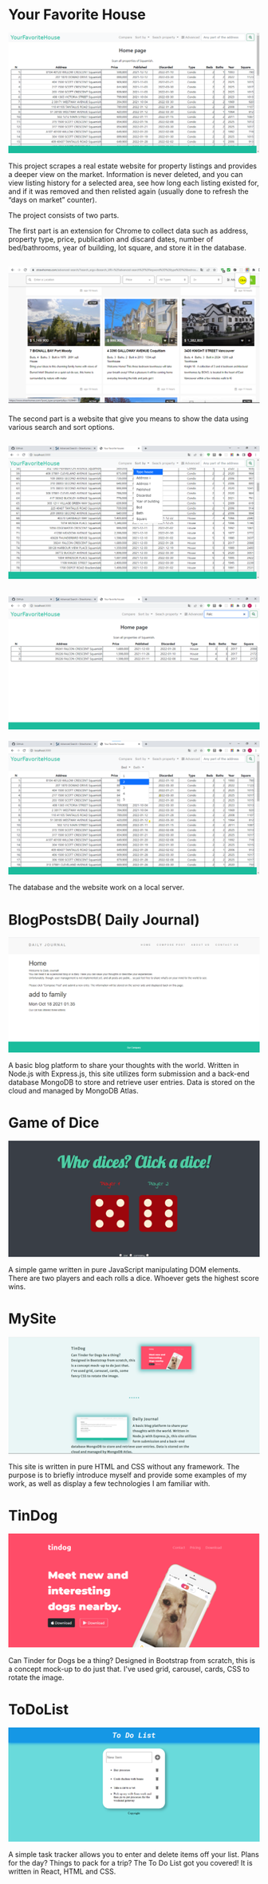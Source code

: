 # Your Favorite House

![](/MySite/images/yourFavHouse.png)

This project scrapes a real estate website for property listings and provides a deeper view on the market. Information is never deleted, and you can view listing history for a selected area, see how long each listing existed for, and if it was removed and then relisted again (usually done to refresh the “days on market” counter). 

The project consists of two parts. 

The first part is an extension for Chrome to collect data such as address, property type, price, publication and discard dates, number of bed/bathrooms, year of building, lot square, and store it in the database. 

![](/MySite/images/siteimg1.png )
-----------------------------------------------------------------------------------------------------------------------------------------------------------------------

The second part is a website that give you means to show the data using various search and sort options.

![](/MySite/images/yourFavHouse1.png)
-----------------------------------------------------------------------------------------------------------------------------------------------------------------------

![](/MySite/images/yourFavHouse2.png)
-----------------------------------------------------------------------------------------------------------------------------------------------------------------------

![](/MySite/images/yourFavHouse3.png)


The database and the website work on a local server.

# BlogPostsDB( Daily Journal)

![](/MySite/images/dailyJournal.png)

A basic blog platform to share your thoughts with the world. Written in Node.js with Express.js, this site utilizes form submission and a back-end database MongoDB to store and retrieve user entries. Data is stored on the cloud and managed by MongoDB Atlas.
 
 # Game of Dice
 
 ![](/MySite/images/diceGame.png)
 
 A simple game written in pure JavaScript manipulating DOM elements. There are two players and each rolls a dice. Whoever gets the highest score wins.
 
 # MySite
 
 ![](/MySite/images/mySite.png)
 
 This site is written in pure HTML and CSS without any framework. The purpose is to briefly introduce myself and provide some examples of my work, as well as display a few technologies I am familiar with.
      
 # TinDog
 
 ![](/MySite/images/tinDog.png)
 
 Can Tinder for Dogs be a thing? Designed in Bootstrap from scratch, this is a concept mock-up to do just that. I've used grid, carousel, cards, CSS to rotate the image.     
      
 # ToDoList
 
 ![](/MySite/images/toDoList.png)
 
 A simple task tracker allows you to enter and delete items off your list. Plans for the day? Things to pack for a trip? The To Do List got you covered! It is written in React, HTML and CSS.

